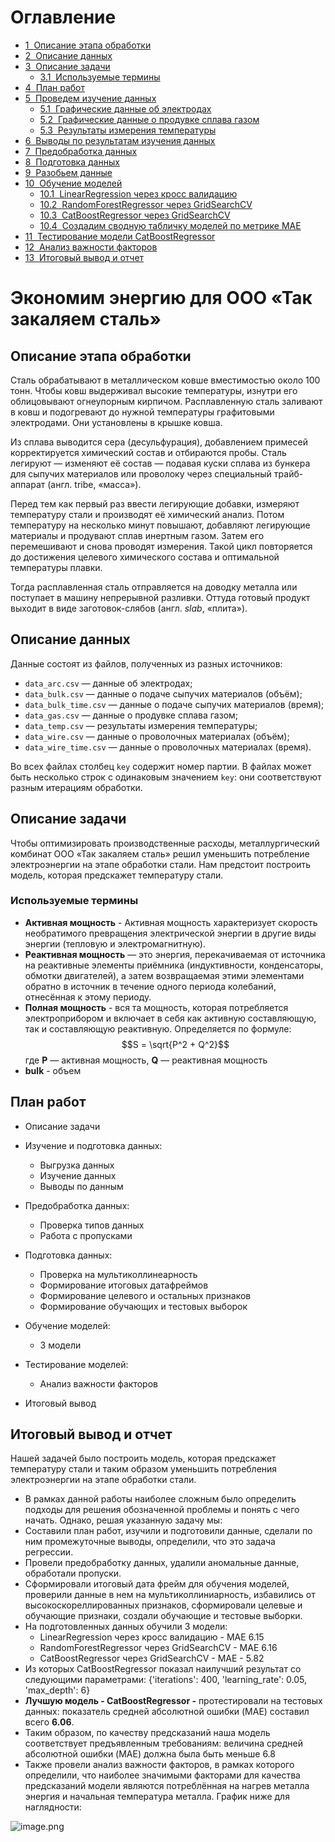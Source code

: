 <h1>Оглавление<span class="tocSkip"></span></h1>
<div class="toc"><ul class="toc-item"><li><span><a href="#Описание-этапа-обработки" data-toc-modified-id="Описание-этапа-обработки-1"><span class="toc-item-num">1&nbsp;&nbsp;</span>Описание этапа обработки</a></span></li><li><span><a href="#Описание-данных" data-toc-modified-id="Описание-данных-2"><span class="toc-item-num">2&nbsp;&nbsp;</span>Описание данных</a></span></li><li><span><a href="#Описание-задачи" data-toc-modified-id="Описание-задачи-3"><span class="toc-item-num">3&nbsp;&nbsp;</span>Описание задачи</a></span><ul class="toc-item"><li><span><a href="#Используемые-термины" data-toc-modified-id="Используемые-термины-3.1"><span class="toc-item-num">3.1&nbsp;&nbsp;</span>Используемые термины</a></span></li></ul></li><li><span><a href="#План-работ" data-toc-modified-id="План-работ-4"><span class="toc-item-num">4&nbsp;&nbsp;</span>План работ</a></span></li><li><span><a href="#Проведем-изучение-данных" data-toc-modified-id="Проведем-изучение-данных-5"><span class="toc-item-num">5&nbsp;&nbsp;</span>Проведем изучение данных</a></span><ul class="toc-item"><li><span><a href="#Графические-данные-об-электродах" data-toc-modified-id="Графические-данные-об-электродах-5.1"><span class="toc-item-num">5.1&nbsp;&nbsp;</span>Графические данные об электродах</a></span></li><li><span><a href="#Графические-данные-о-продувке-сплава-газом" data-toc-modified-id="Графические-данные-о-продувке-сплава-газом-5.2"><span class="toc-item-num">5.2&nbsp;&nbsp;</span>Графические данные о продувке сплава газом</a></span></li><li><span><a href="#Результаты-измерения-температуры" data-toc-modified-id="Результаты-измерения-температуры-5.3"><span class="toc-item-num">5.3&nbsp;&nbsp;</span>Результаты измерения температуры</a></span></li></ul></li><li><span><a href="#Выводы-по-результатам-изучения-данных" data-toc-modified-id="Выводы-по-результатам-изучения-данных-6"><span class="toc-item-num">6&nbsp;&nbsp;</span>Выводы по результатам изучения данных</a></span></li><li><span><a href="#Предобработка-данных" data-toc-modified-id="Предобработка-данных-7"><span class="toc-item-num">7&nbsp;&nbsp;</span>Предобработка данных</a></span></li><li><span><a href="#Подготовка-данных" data-toc-modified-id="Подготовка-данных-8"><span class="toc-item-num">8&nbsp;&nbsp;</span>Подготовка данных</a></span></li><li><span><a href="#Разобьем-данные" data-toc-modified-id="Разобьем-данные-9"><span class="toc-item-num">9&nbsp;&nbsp;</span>Разобьем данные</a></span></li><li><span><a href="#Обучение-моделей" data-toc-modified-id="Обучение-моделей-10"><span class="toc-item-num">10&nbsp;&nbsp;</span>Обучение моделей</a></span><ul class="toc-item"><li><span><a href="#LinearRegression-через-кросс-валидацию" data-toc-modified-id="LinearRegression-через-кросс-валидацию-10.1"><span class="toc-item-num">10.1&nbsp;&nbsp;</span>LinearRegression через кросс валидацию</a></span></li><li><span><a href="#RandomForestRegressor-через-GridSearchCV" data-toc-modified-id="RandomForestRegressor-через-GridSearchCV-10.2"><span class="toc-item-num">10.2&nbsp;&nbsp;</span>RandomForestRegressor через GridSearchCV</a></span></li><li><span><a href="#CatBoostRegressor-через-GridSearchCV" data-toc-modified-id="CatBoostRegressor-через-GridSearchCV-10.3"><span class="toc-item-num">10.3&nbsp;&nbsp;</span>CatBoostRegressor через GridSearchCV</a></span></li><li><span><a href="#Создадим-сводную-табличку-моделей-по-метрике-MAE" data-toc-modified-id="Создадим-сводную-табличку-моделей-по-метрике-MAE-10.4"><span class="toc-item-num">10.4&nbsp;&nbsp;</span>Создадим сводную табличку моделей по метрике MAE</a></span></li></ul></li><li><span><a href="#Тестирование-модели-CatBoostRegressor" data-toc-modified-id="Тестирование-модели-CatBoostRegressor-11"><span class="toc-item-num">11&nbsp;&nbsp;</span>Тестирование модели CatBoostRegressor</a></span></li><li><span><a href="#Анализ-важности-факторов" data-toc-modified-id="Анализ-важности-факторов-12"><span class="toc-item-num">12&nbsp;&nbsp;</span>Анализ важности факторов</a></span></li><li><span><a href="#Итоговый-вывод-и-отчет" data-toc-modified-id="Итоговый-вывод-и-отчет-13"><span class="toc-item-num">13&nbsp;&nbsp;</span>Итоговый вывод и отчет</a></span></li></ul></div>

# Экономим энергию для ООО «Так закаляем сталь»

## Описание этапа обработки

Сталь обрабатывают в металлическом ковше вместимостью около 100 тонн. Чтобы ковш выдерживал высокие температуры, изнутри его облицовывают огнеупорным кирпичом. Расплавленную сталь заливают в ковш и подогревают до нужной температуры графитовыми электродами. Они установлены в крышке ковша. 

Из сплава выводится сера (десульфурация), добавлением примесей корректируется химический состав и отбираются пробы. Сталь легируют — изменяют её состав — подавая куски сплава из бункера для сыпучих материалов или проволоку через специальный трайб-аппарат (англ. tribe, «масса»).

Перед тем как первый раз ввести легирующие добавки, измеряют температуру стали и производят её химический анализ. Потом температуру на несколько минут повышают, добавляют легирующие материалы и продувают сплав инертным газом. Затем его перемешивают и снова проводят измерения. Такой цикл повторяется до достижения целевого химического состава и оптимальной температуры плавки.

Тогда расплавленная сталь отправляется на доводку металла или поступает в машину непрерывной разливки. Оттуда готовый продукт выходит в виде заготовок-слябов (англ. *slab*, «плита»).

## Описание данных

Данные состоят из файлов, полученных из разных источников:

- `data_arc.csv` — данные об электродах;
- `data_bulk.csv` — данные о подаче сыпучих материалов (объём);
- `data_bulk_time.csv` *—* данные о подаче сыпучих материалов (время);
- `data_gas.csv` — данные о продувке сплава газом;
- `data_temp.csv` — результаты измерения температуры;
- `data_wire.csv` — данные о проволочных материалах (объём);
- `data_wire_time.csv` — данные о проволочных материалах (время).

Во всех файлах столбец `key` содержит номер партии. В файлах может быть несколько строк с одинаковым значением `key`: они соответствуют разным итерациям обработки.

## Описание задачи

Чтобы оптимизировать производственные расходы, металлургический комбинат ООО «Так закаляем сталь» решил уменьшить потребление электроэнергии на этапе обработки стали. Нам предстоит построить модель, которая предскажет температуру стали.

### Используемые термины

* **Активная мощность** - Активная мощность характеризует скорость необратимого превращения электрической энергии в другие виды энергии (тепловую и электромагнитную).
* **Реактивная мощность** — это энергия, перекачиваемая от источника на реактивные элементы приёмника (индуктивности, конденсаторы, обмотки двигателей), а затем возвращаемая этими элементами обратно в источник в течение одного периода колебаний, отнесённая к этому периоду. 
* **Полная мощность** - вся та мощность, которая потребляется электроприбором и включает в себя как активную составляющую, так и составляющую реактивную. Определяется по формуле:  $$S = \sqrt{P^2 + Q^2}$$ где  **Р**  — активная мощность, **Q** — реактивная мощность
* **bulk** - объем

## План работ

* Описание задачи
* Изучение и подготовка данных:
     * Выгрузка данных
     * Изучение данных
     * Выводы по данным

* Предобработка данных:
    * Проверка типов данных
    * Работа с пропусками
* Подготовка данных:
    * Проверка на мультиколлинеарность
    * Формирование итоговых датафреймов
    * Формирование целевого и остальных признаков
    * Формирование обучающих и тестовых выборок
* Обучение моделей:
    * 3 модели
* Тестирование моделей:
    * Анализ важности факторов
* Итоговый вывод

## Итоговый вывод и отчет

Нашей задачей было  построить модель, которая предскажет температуру стали и таким образом уменьшить потребления электроэнергии на этапе обработки стали.
* В рамках данной работы наиболее сложным было определить подходы для решения обозначенной проблемы и понять с чего начать. Однако, решая указанную задачу мы:
*  Составили план работ, изучили и подготовили данные, сделали по ним промежуточные выводы, определили, что это задача регрессии.
* Провели предобработку данных, удалили аномальные данные, обработали пропуски.
* Сформировали итоговый дата фрейм для обучения моделей, проверили данные в нем на мультиколлиниарность, избавились от высокоскореллированных признаков, сформировали целевые и обучающие признаки, создали обучающие и тестовые выборки.
* На подготовленных данных обучили 3 модели:
    *  LinearRegression через кросс валидацию -  MAE 6.15 
    *  RandomForestRegressor через GridSearchCV - MAE 6.16 
    *  CatBoostRegressor через GridSearchCV - MAE - 5.82
* Из которых  CatBoostRegressor показал наилучший результат со следующими параметрами: {'iterations': 400, 'learning_rate': 0.05, 'max_depth': 6}
* **Лучшую модель - CatBoostRegressor -** протестировали на тестовых данных: показатель средней абсолютной ошибки (MAE)  составил всего **6.06**. 
* Таким образом, по качеству предсказаний наша модель соответствует предъявленным требованиям: величина средней абсолютной ошибки (MAE)  должна была быть меньше 6.8 
* Также провели анализ важности факторов, в рамках которого определили, что наиболее значимыми факторами для качества предсказаний модели являются потреблённая на нагрев металла энергия и начальная температура металла. График ниже для наглядности:

![image.png](attachment:image.png)
